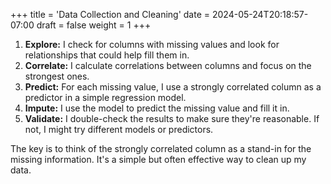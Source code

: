 +++
title = 'Data Collection and Cleaning'
date = 2024-05-24T20:18:57-07:00
draft = false
weight = 1
+++

1.  **Explore:** I check for columns with missing values and look for relationships that could help fill them in.
2.  **Correlate:** I calculate correlations between columns and focus on the strongest ones.
3.  **Predict:** For each missing value, I use a strongly correlated column as a predictor in a simple regression model.
4.  **Impute:** I use the model to predict the missing value and fill it in.
5.  **Validate:** I double-check the results to make sure they're reasonable. If not, I might try different models or predictors.

The key is to think of the strongly correlated column as a stand-in for the missing information. It's a simple but often effective way to clean up my data.
